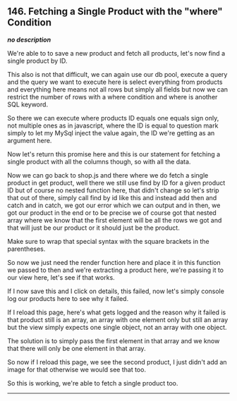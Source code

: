 ## 146. Fetching a Single Product with the "where" Condition

<strong><em>no description</em></strong>

We're able to to save a new product and fetch all products, let's now find a
single product by ID. 

This also is not that difficult, we can again use our db pool, execute a query
and the query we want to execute here is select everything from products and
everything here means not all rows but simply all fields but now we can restrict
the number of rows with a where condition and where is another SQL keyword. 

So there we can execute where products ID equals one equals sign only, not
multiple ones as in javascript, where the ID is equal to question mark simply to
let my MySql inject the value again, the ID we're getting as an argument here. 

Now let's return this promise here and this is our statement for fetching a
single product with all the columns though, so with all the data. 

Now we can go back to shop.js and there where we do fetch a single product in
get product, well there we still use find by ID for a given product ID but of
course no nested function here, that didn't change so let's strip that out of
there, simply call find by id like this and instead add then and catch and in
catch, we got our error which we can output and in then, we got our product in
the end or to be precise we of course got that nested array where we know that
the first element will be all the rows we got and that will just be our product
or it should just be the product. 

Make sure to wrap that special syntax with the square brackets in the
parentheses. 

So now we just need the render function here and place it in this function we
passed to then and we're extracting a product here, we're passing it to our view
here, let's see if that works. 

If I now save this and I click on details, this failed, now let's simply console
log our products here to see why it failed. 

If I reload this page, here's what gets logged and the reason why it failed is
that product still is an array, an array with one element only but still an
array but the view simply expects one single object, not an array with one
object. 

The solution is to simply pass the first element in that array and we know that
there will only be one element in that array. 

So now if I reload this page, we see the second product, I just didn't add an
image for that otherwise we would see that too. 

So this is working, we're able to fetch a single product too. 

---